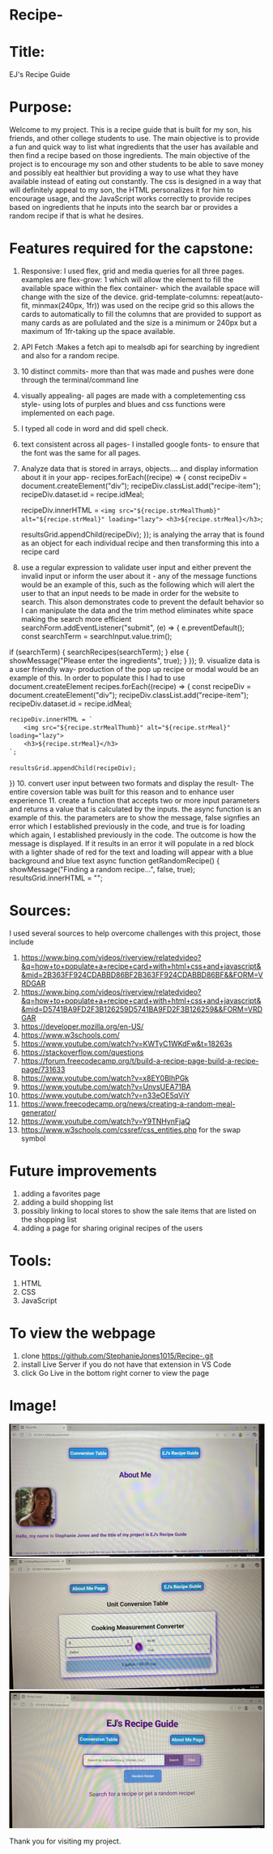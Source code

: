 # Recipe-
# Title:
EJ's Recipe Guide

# Purpose:
Welcome to my project. This is a recipe guide that is built for my son, his friends, and other college students to use. The main objective is to provide a fun and quick way to list what ingredients that the user has available and then find a recipe based on those ingredients. The main objective of the project is to encourage my son and other students to be able to save money and possibly eat healthier but providing a way to use what they have available instead of eating out constantly. The css is designed in a way that will definitely appeal to my son, the HTML personalizes it for him to encourage usage, and the JavaScript works correctly to provide recipes based on ingredients that he inputs into the search bar or provides a random recipe if that is what he desires.

# Features required for the capstone:
1. Responsive: I used flex, grid and media queries for all three pages. examples are flex-grow: 1 which will allow the element to fill the available space within the flex container- which the available space will change with the size of the device. grid-template-columns: repeat(auto-fit, minmax(240px, 1fr)) was used on the recipe grid so this allows the cards to automatically to fill the columns that are provided to support as many cards as are pollulated and the size is a minimum or 240px but a maximum of 1fr-taking up the space available.
2. API Fetch :Makes a fetch api to mealsdb api for searching by ingredient and also for a random recipe.
3. 10 distinct commits- more than that was made and pushes were done through the terminal/command line
4. visually appealing- all pages are made with a completementing css style- using lots of purples and blues and css functions were implemented on each page.
5. I typed all code in word and did spell check.
6. text consistent across all pages- I installed google fonts- to ensure that the font was the same for all pages.
7. Analyze data that is stored in arrays, objects.... and display information about it in your app-  recipes.forEach((recipe) => {
    const recipeDiv = document.createElement("div");
    recipeDiv.classList.add("recipe-item");
    recipeDiv.dataset.id = recipe.idMeal;

    recipeDiv.innerHTML = `
        <img src="${recipe.strMealThumb}" alt="${recipe.strMeal}" loading="lazy">
        <h3>${recipe.strMeal}</h3>
    `;

    resultsGrid.appendChild(recipeDiv);
  });
is analying the array that is found as an object for each individual recipe and then transforming this into a recipe card
8. use a regular expression to validate user input and either prevent the invalid input or inform the user about it - any of the message functions would be an example of this, such as the following which will alert the user to that an input needs to be made in order for the website to search. This alson demonstrates code to prevent the default behavior so I can manipulate the data and the trim method eliminates white space making the search more efficient
searchForm.addEventListener("submit", (e) => {
  e.preventDefault();
  const searchTerm = searchInput.value.trim();

  if (searchTerm) {
    searchRecipes(searchTerm);
  } else {
    showMessage("Please enter the ingredients", true);
  }
});
9. visualize data is a user friendly way- production of the pop up recipe or modal would be an example of this. In order to populate this I had to use document.createElement 
 recipes.forEach((recipe) => {
    const recipeDiv = document.createElement("div");
    recipeDiv.classList.add("recipe-item");
    recipeDiv.dataset.id = recipe.idMeal;

    recipeDiv.innerHTML = `
        <img src="${recipe.strMealThumb}" alt="${recipe.strMeal}" loading="lazy">
        <h3>${recipe.strMeal}</h3>
    `;

    resultsGrid.appendChild(recipeDiv);
  })
  10. convert user input between two formats and display the result- The entire coversion table was built for this reason and to enhance user experience
  11. create a function that accepts two or more input parameters and returns a value that is calculated by the inputs. the async function is an example of this. the parameters are to show the message, false signfies an error which I established previously in the code, and true is for loading which again, I established previously in the code. The outcome is how the message is displayed. If it results in an error it will populate in a red block with a lighter shade of red for the text and loading will appear with a blue background and blue text
  async function getRandomRecipe() {
  showMessage("Finding a random recipe...", false, true);
  resultsGrid.innerHTML = "";


 
# Sources: 
I used several sources to help overcome challenges with this project, those include 
1. https://www.bing.com/videos/riverview/relatedvideo?&q=how+to+populate+a+recipe+card+with+html+css+and+javascript&&mid=2B363FF924CDABBD86BF2B363FF924CDABBD86BF&&FORM=VRDGAR
2. https://www.bing.com/videos/riverview/relatedvideo?&q=how+to+populate+a+recipe+card+with+html+css+and+javascript&&mid=D5741BA9FD2F3B126259D5741BA9FD2F3B126259&&FORM=VRDGAR
3. https://developer.mozilla.org/en-US/
4. https://www.w3schools.com/ 
5. https://www.youtube.com/watch?v=KWTyC1WKdFw&t=18263s 
6. https://stackoverflow.com/questions
7. https://forum.freecodecamp.org/t/build-a-recipe-page-build-a-recipe-page/731633
8. https://www.youtube.com/watch?v=x8EY0BlhPGk
9. https://www.youtube.com/watch?v=UnvsUEA71BA
10. https://www.youtube.com/watch?v=n33eOE5qViY
11. https://www.freecodecamp.org/news/creating-a-random-meal-generator/
12. https://www.youtube.com/watch?v=Y9TNHynFjaQ
13. https://www.w3schools.com/cssref/css_entities.php for the swap symbol

# Future improvements
1. adding a favorites page
2. adding a build shopping list 
3. possibly linking to local stores to show the sale items that are listed on the shopping list 
4. adding a page for sharing original recipes of the users 

# Tools:
1. HTML
2. CSS
3. JavaScript

# To view the webpage
1. clone https://github.com/StephanieJones1015/Recipe-.git 
2. install Live Server if you do not have that extension in VS Code
3. click Go Live in the bottom right corner to view the page 

# Image!
![about me page](images/IMG_2868.jpeg)
![conversion table](images/IMG_2870.jpeg)
![recipe guide](images/IMG_2871.jpeg)

Thank you for visiting my project. 